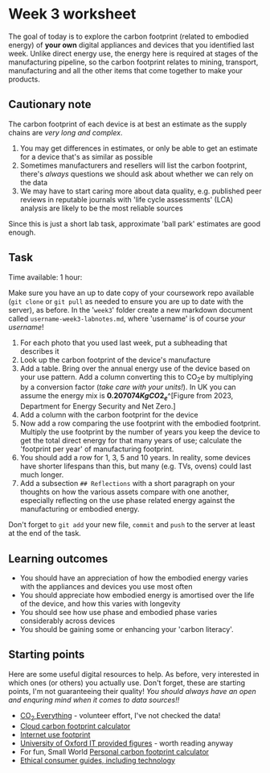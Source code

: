# Week 3 worksheet
The goal of today is to explore the carbon footprint (related to embodied energy) of **your own** digital appliances and devices that you identified last week.  Unlike direct energy use, the energy here is required at stages of the manufacturing pipeline, so the carbon footprint relates to mining, transport, manufacturing and all the other items that come together to make your products.

## Cautionary note
The carbon footprint of each device is at best an estimate as the supply chains are *very long and complex*.

1. You may get differences in estimates, or only be able to get an estimate for a device that's as similar as possible
2. Sometimes manufacturers and resellers will list the carbon footprint, there's *always* questions we should ask about whether we can rely on the data
3. We may have to start caring more about data quality, e.g. published peer reviews in reputable journals with 'life cycle assessments' (LCA) analysis are likely to be the most reliable sources

Since this is just a short lab task, approximate 'ball park' estimates are good enough.

## Task

Time available: 1 hour:

Make sure you have an up to date copy of your coursework repo available (`git clone` or `git pull` as needed to ensure you are up to date with the server), as before.  In the '`week3`' folder create a new markdown document called `username-week3-labnotes.md`, where 'username' is of course *your username*!

1. For each photo that you used last week, put a subheading that describes it
2. Look up the carbon footprint of the device's manufacture
3. Add a table.  Bring over the annual energy use of the device based on your use pattern.  Add a column converting this to CO$_2$e by multiplying by a conversion factor (*take care with your units!*).  In UK you can assume the energy mix is **$0.207074 KgCO2_e$**^[Figure from 2023, Department for Energy Security and Net Zero.]
4. Add a column with the carbon footprint for the device
5. Now add a row comparing the use footprint with the embodied footprint.  Multiply the use footprint by the number of years you keep the device to get the total direct energy for that many years of use; calculate the 'footprint per year' of manufacturing footprint.
6. You should add a row for 1, 3, 5 and 10 years.  In reality, some devices have shorter lifespans than this, but many (e.g. TVs, ovens) could last much longer.
7. Add a subsection `## Reflections` with a short paragraph on your thoughts on how the various assets compare with one another, especially reflecting on the use phase related energy against the manufacturing or embodied energy.

Don't forget to `git add` your new file, `commit` and `push` to the server at least at the end of the task.

## Learning outcomes
* You should have an appreciation of how the embodied energy varies with the appliances and devices you use most often
* You should appreciate how embodied energy is amortised over the life of the device, and how this varies with longevity
* You should see how use phase and embodied phase varies considerably across devices
* You should be gaining some or enhancing your 'carbon literacy'.

## Starting points
Here are some useful digital resources to help.  As before, very interested in which ones (or others) you actually use.  Don't forget, these are starting points, I'm not guaranteeing their quality!  *You should always have an open and enquring mind when it comes to data sources!!*

* [CO$_2$ Everything](https://www.co2everything.com) - volunteer effort, I've not checked the data!
* [Cloud carbon footprint calculator](https://www.cloudcarbonfootprint.org)
* [Internet use footprint](https://ecotree.green/en/calculate-digital-co2)
* [University of Oxford IT provided figures](https://www.it.ox.ac.uk/article/environment-and-it) - worth reading anyway
* For fun, Small World [Personal carbon footprint calculator](https://www.sw-consulting.co.uk/carbon-calculator)
* [Ethical consumer guides, including technology](https://www.ethicalconsumer.org)